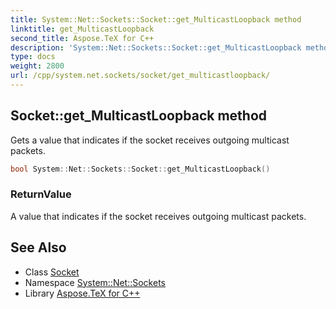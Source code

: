 ```yaml
---
title: System::Net::Sockets::Socket::get_MulticastLoopback method
linktitle: get_MulticastLoopback
second_title: Aspose.TeX for C++
description: 'System::Net::Sockets::Socket::get_MulticastLoopback method. Gets a value that indicates if the socket receives outgoing multicast packets in C++.'
type: docs
weight: 2800
url: /cpp/system.net.sockets/socket/get_multicastloopback/
---
```

## Socket::get_MulticastLoopback method


Gets a value that indicates if the socket receives outgoing multicast packets.

```cpp
bool System::Net::Sockets::Socket::get_MulticastLoopback()
```


### ReturnValue

A value that indicates if the socket receives outgoing multicast packets.

## See Also

* Class [Socket](../)
* Namespace [System::Net::Sockets](../../)
* Library [Aspose.TeX for C++](../../../)
